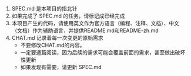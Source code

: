 1. SPEC.md 是本项目的指北针
2. 如果完成了 SPEC.md 的任务，请标记成已经完成
3. 本项目产生的代码，请使用英文作为官方语言（编程、注释、文档）、中文（文档）作为辅助语言，并提供README.md和README-zh.md
4. CHAT.md 记录着每一次变更的原始需求
   - 不要修改CHAT.md的内容。
   - 一定要通篇阅读，因为后续的需求可能会覆盖前面的需求，甚至做出破坏性更新
   - 如果发现有需要，请更新 SPEC.md
